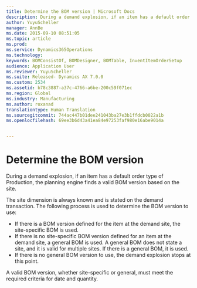 ```yaml
---
title: Determine the BOM version | Microsoft Docs
description: During a demand explosion, if an item has a default order type of Production, the planning engine finds a valid BOM version based on the site.
author: YuyuScheller
manager: AnnBe
ms.date: 2015-09-10 08:51:05
ms.topic: article
ms.prod: 
ms.service: Dynamics365Operations
ms.technology: 
keywords: BOMConsistOf, BOMDesigner, BOMTable, InventItemOrderSetup
audience: Application User
ms.reviewer: YuyuScheller
ms.suite: Released- Dynamics AX 7.0.0
ms.custom: 2534
ms.assetid: b78c3887-a37c-4766-a6be-200c59f071ec
ms.region: Global
ms.industry: Manufacturing
ms.author: roxanad
translationtype: Human Translation
ms.sourcegitcommit: 744ac447b01dee241043ba27e3b1ffdcb0022a1b
ms.openlocfilehash: 69ee3b6d43a41ea84e97253faf980e16abe9014a


---
```


# <a name="determine-the-bom-version"></a>Determine the BOM version

During a demand explosion, if an item has a default order type of Production, the planning engine finds a valid BOM version based on the site. 

The site dimension is always known and is stated on the demand transaction. The following process is used to determine the BOM version to use:

-   If there is a BOM version defined for the item at the demand site, the site-specific BOM is used.
-   If there is no site-specific BOM version defined for an item at the demand site, a general BOM is used. A general BOM does not state a site, and it is valid for multiple sites. If there is a general BOM, it is used.
-   If there is no general BOM version to use, the demand explosion stops at this point.

A valid BOM version, whether site-specific or general, must meet the required criteria for date and quantity.






<!--HONumber=Feb17_HO3-->


